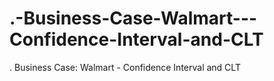 # .-Business-Case-Walmart---Confidence-Interval-and-CLT
. Business Case: Walmart - Confidence Interval and CLT
